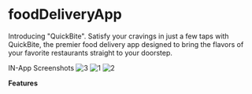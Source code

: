 # foodDeliveryApp
Introducing "QuickBite".  Satisfy your cravings in just a few taps with QuickBite, the premier food delivery app designed to bring the flavors of your favorite restaurants straight to your doorstep.

IN-App Screenshots
![3](https://github.com/sahusuneel777/foodDeliveryApp/assets/66767740/34fb0d6e-22be-4970-af56-11b18bb4799c)
![1](https://github.com/sahusuneel777/foodDeliveryApp/assets/66767740/7744268c-13c2-4c43-a254-f40fea47a31d)
![2](https://github.com/sahusuneel777/foodDeliveryApp/assets/66767740/58e57977-587d-416c-97fb-372fe76e558f)

**Features**
